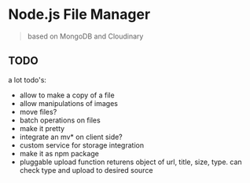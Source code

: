 Node.js File Manager
=====

> based on MongoDB and Cloudinary

####  #

TODO
--------

a lot todo's:
- allow to make a copy of a file
- allow manipulations of images
- move files?
- batch operations on files
- make it pretty
- integrate an mv* on client side?
- custom service for storage integration
- make it as npm package
- pluggable upload function returens object of url, title, size, type. can check type and upload to desired source


